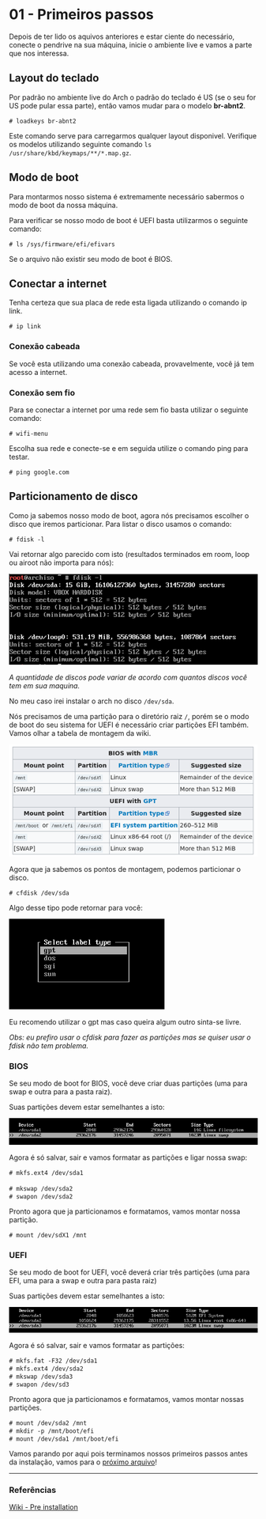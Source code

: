 # 01 - Primeiros passos

Depois de ter lido os aquivos anteriores e estar ciente do necessário, conecte o pendrive na sua máquina, inicie o ambiente live e vamos a parte que nos interessa.

## Layout do teclado

Por padrão no ambiente live do Arch o padrão do teclado é US (se o seu for US pode pular essa parte), então vamos mudar para o modelo **br-abnt2**.

```console
# loadkeys br-abnt2
```

Este comando serve para carregarmos qualquer layout disponivel. Verifique os modelos utilizando seguinte comando `ls /usr/share/kbd/keymaps/**/*.map.gz`.

## Modo de boot

Para montarmos nosso sistema é extremamente necessário sabermos o modo de boot da nossa máquina.

Para verificar se nosso modo de boot é UEFI basta utilizarmos o seguinte comando:

```console
# ls /sys/firmware/efi/efivars
```

Se o arquivo não existir seu modo de boot é BIOS.

## Conectar a internet

Tenha certeza que sua placa de rede esta ligada utilizando o comando ip link.

```console
# ip link
```

### Conexão cabeada

Se você esta utilizando uma conexão cabeada, provavelmente, você já tem acesso a internet.

### Conexão sem fio

Para se conectar a internet por uma rede sem fio basta utilizar o seguinte comando:

```console
# wifi-menu
```

Escolha sua rede e conecte-se e em seguida utilize o comando ping para testar.

```console
# ping google.com
```

## Particionamento de disco

Como ja sabemos nosso modo de boot, agora nós precisamos escolher o disco que iremos particionar. Para listar o disco usamos o comando:

```console
# fdisk -l
```

Vai retornar algo parecido com isto (resultados terminados em room, loop ou airoot não importa para nós):

![fdisk-resultado](../images/PreInstalacao/fdisk.png)

*A quantidade de discos pode variar de acordo com quantos discos você tem em sua maquina.*

No meu caso irei instalar o arch no disco `/dev/sda`.

Nós precisamos de uma partição para o diretório raiz `/`, porém se o modo de boot do seu sistema for UEFI é necessário criar partições EFI também. Vamos olhar a tabela de montagem da wiki.

![Tabela de montagem](../images/PreInstalacao/tabelaMontagem.png)

Agora que ja sabemos os pontos de montagem, podemos particionar o disco.

```console
# cfdisk /dev/sda
```

Algo desse tipo pode retornar para você:

![gpt](../images/PreInstalacao/gpt.png)

Eu recomendo utilizar o gpt mas caso queira algum outro sinta-se livre.

*Obs: eu prefiro usar o cfdisk para fazer as partições mas se quiser usar o fdisk não tem problema.*

### BIOS

Se seu modo de boot for BIOS, você deve criar duas partições (uma para swap e outra para a pasta raiz).

Suas partições devem estar semelhantes a isto:

![bios](../images/PreInstalacao/bios.png)

Agora é só salvar, sair e vamos formatar as partições e ligar nossa swap:

```console
# mkfs.ext4 /dev/sda1

# mkswap /dev/sda2
# swapon /dev/sda2
```

Pronto agora que ja particionamos e formatamos, vamos montar nossa partição.

```console
# mount /dev/sdX1 /mnt
```

### UEFI

Se seu modo de boot for UEFI, você deverá criar três partições (uma para EFI, uma para a swap e outra para pasta raiz)

Suas partições devem estar semelhantes a isto:

![uefi](../images/PreInstalacao/uefi.png)

Agora é só salvar, sair e vamos formatar as partições:

```console
# mkfs.fat -F32 /dev/sda1
# mkfs.ext4 /dev/sda2
# mkswap /dev/sda3
# swapon /dev/sd3
```

Pronto agora que ja particionamos e formatamos, vamos montar nossas partições.

```console
# mount /dev/sda2 /mnt
# mkdir -p /mnt/boot/efi
# mount /dev/sda1 /mnt/boot/efi
```

Vamos parando por aqui pois terminamos nossos primeiros passos antes da instalação, vamos para o [próximo arquivo](../3-Instalacao/1-Essencial.md)!

---

### Referências

[Wiki - Pre installation](https://wiki.archlinux.org/index.php/Installation_guide#Pre-installation)